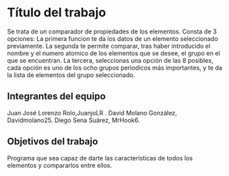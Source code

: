 # Título del trabajo

Se trata de un comparador de propiedades de los elementos. Consta de 3 opciones: 
La primera funcion te da los datos de un elemento seleccionado previamente. La segunda te permite comparar, tras haber introducido el nombre y
el numero atomico de los elementos que se desee, el grupo en el que se encuentran. La tercera, seleccionas una opción de las 8 posibles, cada 
opción es uno de los ocho grupos periodicos más importantes, y te da la lista de elementos del grupo seleccionado.

## Integrantes del equipo
Juan José Lorenzo Rolo,JuanjoLR .
David Molano González, Davidmolano25.
Diego Sena Suárez, MrHook6.

## Objetivos del trabajo

Programa que sea capaz de darte las características de todos los elementos y compararlos entre ellos.
